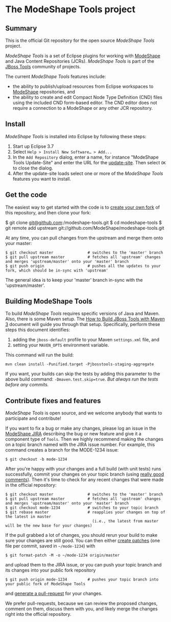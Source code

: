 # The ModeShape Tools project

## Summary

This is the official Git repository for the open source _ModeShape Tools_ project.

_ModeShape Tools_ is a set of Eclipse plugins for working with [ModeShape](http://www.jboss.org/modeshape) and Java Content Repositories (JCRs). _ModeShape Tools_ is part of the [JBoss Tools](http://www.jboss.org/tools) community of projects.

The current _ModeShape Tools_ features include:

- the ability to publish/upload resources from Eclipse workspaces to [ModeShape](http://www.jboss.org/modeshape) repositories, and
- the ability to create and edit Compact Node Type Definition (CND) files using the included CND form-based editor. The CND editor does not require a connection to a ModeShape or any other JCR repository.

## Install

_ModeShape Tools_ is installed into Eclipse by following these steps:

1. Start up Eclipse 3.7
1. Select `Help > Install New Software… > Add...`
1. In the `Add Repository` dialog, enter a name, for instance "ModeShape Tools Update-Site" and enter the URL for the [update-site](http://download.jboss.org/jbosstools/updates/stable/juno/soa-tooling/modeshape/). Then select `OK` to close the dialog.
1. After the update-site loads select one or more of the _ModeShape Tools_ features you want to install.

## Get the code

The easiest way to get started with the code is to [create your own fork](http://help.github.com/forking/) of this repository, and then clone your fork:

  $ git clone git@github.com:<you>/modeshape-tools.git
	$ cd modeshape-tools
	$ git remote add upstream git://github.com/ModeShape/modeshape-tools.git
	
At any time, you can pull changes from the upstream and merge them onto your master:

	$ git checkout master               # switches to the 'master' branch
	$ git pull upstream master          # fetches all 'upstream' changes and merges 'upstream/master' onto your 'master' branch
	$ git push origin                   # pushes all the updates to your fork, which should be in-sync with 'upstream'

The general idea is to keep your 'master' branch in-sync with the 'upstream/master'.

## Building ModeShape Tools

To build _ModeShape Tools_ requires specific versions of Java and Maven. Also, there is some Maven setup. The [How to Build JBoss Tools with Maven 3](https://community.jboss.org/wiki/HowToBuildJBossToolsWithMaven3#OR_use_MavenAnt_to_get_it) document will guide you through that setup. Specifically, perform these steps this document identifies:

1. adding the `jboss-default` profile to your Maven `settings.xml` file, and
1. setting your `MAVEN_OPTS` environment variable.

This command will run the build:

`mvn clean install -Punified.target -Pjbosstools-staging-aggregate`

If you want, your builds can skip the tests by adding this parameter to the above build command: `-Dmaven.test.skip=true`. *But always run the tests before any commits.*

## Contribute fixes and features

_ModeShape Tools_ is open source, and we welcome anybody that wants to participate and contribute!

If you want to fix a bug or make any changes, please log an issue in the [ModeShape JIRA](https://issues.jboss.org/browse/MODE) describing the bug or new feature and give it a component type of `Tools`. Then we highly recommend making the changes on a topic branch named with the JIRA issue number. For example, this command creates a branch for the MODE-1234 issue:

	$ git checkout -b mode-1234

After you're happy with your changes and a full build (with unit tests) runs successfully, commit your changes on your topic branch (using [really good comments](http://community.jboss.org/wiki/ModeShapeDevelopmentGuidelines#Commits)). Then it's time to check for any recent changes that were made in the official repository:

	$ git checkout master               # switches to the 'master' branch
	$ git pull upstream master          # fetches all 'upstream' changes and merges 'upstream/master' onto your 'master' branch
	$ git checkout mode-1234            # switches to your topic branch
	$ git rebase master                 # reapplies your changes on top of the latest in master
	                                      (i.e., the latest from master will be the new base for your changes)

If the pull grabbed a lot of changes, you should rerun your build to make sure your changes are still good. You can then either [create patches](http://progit.org/book/ch5-2.html) (one file per commit, saved in `~/mode-1234`) with 

	$ git format-patch -M -o ~/mode-1234 origin/master

and upload them to the JIRA issue, or you can push your topic branch and its changes into your public fork repository

	$ git push origin mode-1234         # pushes your topic branch into your public fork of ModeShape Tools

and [generate a pull-request](http://help.github.com/pull-requests/) for your changes. 

We prefer pull-requests, because we can review the proposed changes, comment on them, discuss them with you, and likely merge the changes right into the official repository.
